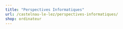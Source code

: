```yaml
---
title: "Perspectives Informatiques"
url: /castelnau-le-lez/perspectives-informatiques/
shop: ordinateur
---
```

